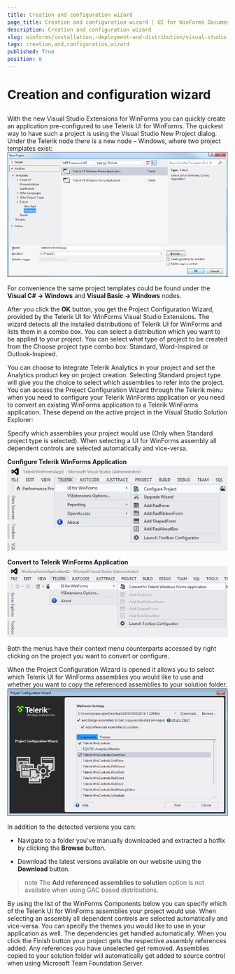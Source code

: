 ```yaml
---
title: Creation and configuration wizard
page_title: Creation and configuration wizard | UI for WinForms Documentation
description: Creation and configuration wizard
slug: winforms/installation,-deployment-and-distribution/visual-studio-extensions/creation-and-configuration-wizard
tags: creation,and,configuration,wizard
published: True
position: 0
---
```


# Creation and configuration wizard



## 

With the new Visual Studio Extensions for WinForms you can quickly create an
          application pre-configured to use Telerik UI for WinForms. The quickest way
          to have such a project is using the Visual Studio New Project dialog. Under the Telerik
          node there is a new node – Windows, where two project templates exist:
        ![installation-deployment-and-distribution-vsx-creation-and-configuration-wizard 001](images/installation-deployment-and-distribution-vsx-creation-and-configuration-wizard001.png)

For convenience the same project templates could be found under the
          __Visual C# -> Windows__  and __Visual Basic -> Windows__ nodes.
        

After you click the __OK__ button, you get the Project Configuration Wizard,
          provided by the Telerik UI for WinForms Visual Studio Extensions. The wizard detects all the
          installed distributions of Telerik UI for WinForms and lists them in a combo box. You can
          select a distribution which you want to be applied to your project. You can select what type of project to 
          be created from the Choose project type combo box: Standard, Word-Inspired or Outlook-Inspired. 

You can choose to Integrate Telerik Analytics in your project and set the Analytics product key
          on project creation. Selecting Standard project type will give you the choice to select which
          assemblies to refer into the project. You can access the Project Configuration Wizard through
          the Telerik menu when you need to configure your Telerik WinForms application or you need to 
          convert an existing WinForms application to a Telerik WinForms application. These depend on the
          active project in the Visual Studio Solution Explorer:
        

Specify which assemblies your project would use (Only when Standard project type is selected). 
          When selecting a UI for WinForms assembly all dependent controls are selected automatically and vice-versa.
        

__Configure Telerik WinForms Application__![installation-deployment-and-distribution-vsx-creation-and-configuration-wizard 002](images/installation-deployment-and-distribution-vsx-creation-and-configuration-wizard002.png)

__Convert to Telerik WinForms Application__![installation-deployment-and-distribution-vsx-creation-and-configuration-wizard 003](images/installation-deployment-and-distribution-vsx-creation-and-configuration-wizard003.png)

Both the menus have their context menu counterparts accessed by right clicking
          on the project you want to convert or configure.
        

When the Project Configuration Wizard is opened it allows you to select which Telerik UI
          for WinForms assemblies you would like to use and whether you want to copy the referenced assemblies to your solution folder.
        ![installation-deployment-and-distribution-vsx-creation-and-configuration-wizard 004](images/installation-deployment-and-distribution-vsx-creation-and-configuration-wizard004.png)

In addition to the detected versions you can:
        

* Navigate to a folder you’ve manually downloaded and extracted a hotfix by clicking the
              __Browse__ button.
            

* Download the latest versions available on our website using the __Download__ button.
            

>note The __Add referenced assemblies to solution__ option is not available when using GAC based distributions.
>


By using the list of the WinForms Components below you can specify which of the Telerik UI for WinForms assemblies
          your project would use. When selecting an assembly all dependent controls are selected
          automatically and vice-versa. You can specify the themes you would like to use in your application as well.
          The dependencies get handled automatically. When you click the Finish button your project gets the
          respective assembly references added. Any references you have unselected get removed.
          Assemblies copied to your solution folder will automatically get added to source control when using Microsoft Team Foundation Server.
        
